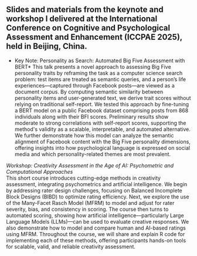 ## Slides and materials from the keynote and workshop I delivered at the International Conference on Cognitive and Psychological Assessment and Enhancement (ICCPAE 2025), held in Beijing, China.

* Key Note: Personality as Search: Automated Big Five Assessment with BERT*
This talk presents a novel approach to assessing Big Five personality traits by reframing the task as a computer science search problem: test items are treated as semantic queries, and a person’s life experiences—captured through Facebook posts—are viewed as a document corpus. By computing semantic similarity between personality items and user-generated text, we derive trait scores without relying on traditional self-report. We tested this approach by fine-tuning a BERT model on a public Facebook dataset comprising posts from 868 individuals along with their BFI scores. Preliminary results show moderate to strong correlations with self-report scores, supporting the method's validity as a scalable, interpretable, and automated alternative. We further demonstrate how this model can analyze the semantic alignment of Facebook content with the Big Five personality dimensions, offering insights into how psychological language is expressed on social media and which personality-related themes are most prevalent.

*Workshop: Creativity Assessment in the Age of AI: Psychometric and Computational Approaches*  
This short course introduces cutting-edge methods in creativity assessment, integrating psychometrics and artificial intelligence. We begin by addressing rater design challenges, focusing on Balanced Incomplete Block Designs (BIBD) to optimize rating efficiency. Next, we explore the use of the Many-Facet Rasch Model (MFRM) to model and adjust for rater severity, bias, and consistency in scoring. The course then turns to automated scoring, showing how artificial intelligence—particularly Large Language Models (LLMs)—can be used to evaluate creative responses. We also demonstrate how to model and compare human and AI-based ratings using MFRM. Throughout the course, we will share and explain R code for implementing each of these methods, offering participants hands-on tools for scalable, valid, and reliable creativity assessment.






